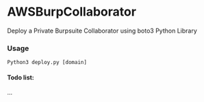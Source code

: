 # AWSBurpCollaborator
Deploy a Private Burpsuite Collaborator using boto3 Python Library

### Usage 
```Python3 deploy.py [domain]```

#### Todo list:
...
